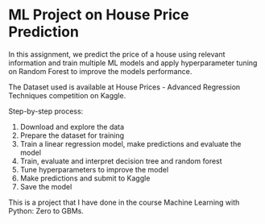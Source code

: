 # ML Project on House Price Prediction

In this assignment, we predict the price of a house using relevant information and train multiple ML models and apply hyperparameter tuning on Random Forest to improve the models performance.

The Dataset used is available at House Prices - Advanced Regression Techniques competition on Kaggle.

Step-by-step process:

1. Download and explore the data
2. Prepare the dataset for training
3. Train a linear regression model, make predictions and evaluate the model
4. Train, evaluate and interpret decision tree and random forest
5. Tune hyperparameters to improve the model
6. Make predictions and submit to Kaggle
7. Save the model


This is a project  that I have done in the course Machine Learning with Python: Zero to GBMs.
